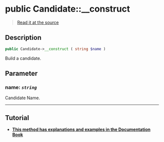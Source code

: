 # public Candidate::__construct

> [Read it at the source](https://github.com/julien-boudry/Condorcet/blob/master/src/Candidate.php#L71)

## Description    

```php
public Candidate->__construct ( string $name )
```

Build a candidate.

## Parameter

### **name:** *`string`*   
Candidate Name.    

---------------------------------------

## Tutorial

* **[This method has explanations and examples in the Documentation Book](https://www.condorcet.io/3.AsPhpLibrary/4.Candidates)**    
